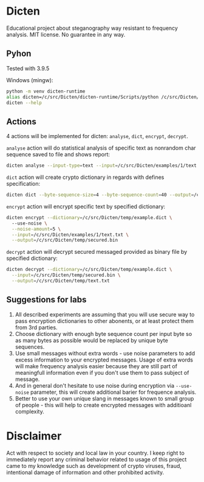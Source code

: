 # Dicten
Educational project about steganography way resistant to frequency analysis. MIT license. No guarantee in any way. 

## Pyhon
Tested with 3.9.5

Windows (mingw):
```bash
python -m venv dicten-runtime
alias dicten=/c/src/Dicten/dicten-runtime/Scripts/python /c/src/Dicten/src/dicten.py
dicten --help
```

## Actions
4 actions will be implemented for dicten: ```analyse```, ```dict```, ```encrypt```, ```decrypt```.

```analyse``` action will do statistical analysis of specific text as nonrandom char sequence saved to file and shows report:
```bash
dicten analyse --input-type=text --input=/c/src/Dicten/examples/1/text.txt
```

```dict``` action will create crypto dictionary in regards with defines specification:
```bash
dicten dict --byte-sequence-size=4 --byte-sequence-count=40 --output=/c/src/Dicten/temp/example.dict
```

```encrypt``` action will encrypt specific text by specified dictionary:
```bash
dicten encrypt --dictionary=/c/src/Dicten/temp/example.dict \ 
  --use-noise \
  --noise-amount=5 \
  --input=/c/src/Dicten/examples/1/text.txt \
  --output=/c/src/Dicten/temp/secured.bin
```

```decrypt``` action will decrypt secured messaged provided as binary file by specified dictionary:
```bash
dicten decrypt --dictionary=/c/src/Dicten/temp/example.dict \
  --input=/c/src/Dicten/temp/secured.bin \
  --output=/c/src/Dicten/temp/text.txt
```

## Suggestions for labs
1. All described experiments are assuming that you will use secure way to pass encryption dictionaries to other abonents, or at least protect them from 3rd parties.
2. Choose dictionary with enough byte sequence count per input byte so as many bytes as possible would be replaced by unique byte sequences.
3. Use small messages without extra words - use noise parameters to add excess information to your encrypted messages. Usage of extra words will make frequency analysis easier because they are still part of meaningfull information even if you don't use them to pass subject of message.
4. And in general don't hesitate to use noise during encryption via `--use-noise` parameter, this will create additional barier for frequence analysis.
5. Better to use your own unique slang in messages known to small group of people - this will help to create encrypted messages with additioanl complexity.

# Disclaimer
Act with respect to society and local law in your country. I keep right to immediately report any criminal behavior related to usage of this project came to my knowledge such as development of crypto viruses, fraud, intentional damage of information and other prohibited activity.
